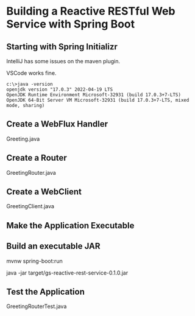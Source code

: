 # Building a Reactive RESTful Web Service with Spring Boot

## Starting with Spring Initializr

IntelliJ has some issues on the maven plugin.

VSCode works fine.

```dos
c:\>java -version
openjdk version "17.0.3" 2022-04-19 LTS
OpenJDK Runtime Environment Microsoft-32931 (build 17.0.3+7-LTS)
OpenJDK 64-Bit Server VM Microsoft-32931 (build 17.0.3+7-LTS, mixed mode, sharing)
```

## Create a WebFlux Handler

Greeting.java

## Create a Router

GreetingRouter.java

## Create a WebClient

GreetingClient.java

## Make the Application Executable

## Build an executable JAR

mvnw spring-boot:run

java -jar target/gs-reactive-rest-service-0.1.0.jar

## Test the Application

GreetingRouterTest.java
